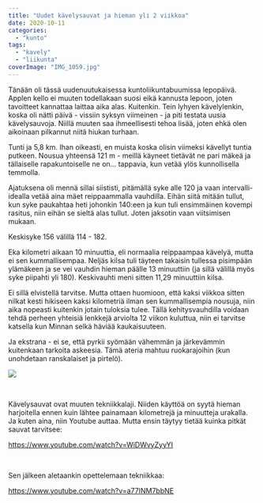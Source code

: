 ```yaml
---
title: "Uudet kävelysauvat ja hieman yli 2 viikkoa"
date: 2020-10-11
categories: 
  - "kunto"
tags: 
  - "kavely"
  - "liikunta"
coverImage: "IMG_1059.jpg"
---
```


Tänään oli tässä uudenuutukaisessa kuntoliikuntabuumissa lepopäivä. Applen kello ei muuten todellakaan suosi eikä kannusta lepoon, joten tavoitteet kannattaa laittaa aika alas. Kuitenkin. Tein lyhyen kävelylenkin, koska oli nätti päivä - vissiin syksyn viimeinen - ja piti testata uusia kävelysauvoja. Niillä muuten saa ihmeellisesti tehoa lisää, joten ehkä olen aikoinaan pilkannut niitä hiukan turhaan.

<!--more-->

Tunti ja 5,8 km. Ihan oikeasti, en muista koska olisin viimeksi kävellyt tuntia putkeen. Nousua yhteensä 121 m - meillä käyneet tietävät ne pari mäkeä ja tällaiselle rapakuntoiselle ne on… tappavia, kun vetää ylös kunnollisella temmolla.

Ajatuksena oli mennä sillai siististi, pitämällä syke alle 120 ja vaan intervalli-idealla vetää aina mäet reippaammalla vauhdilla. Eihän siitä mitään tullut, kun syke paukahtaa heti johonkin 140:een ja kun tuli ensimmäinen kovempi rasitus, niin eihän se sieltä alas tullut. Joten jaksotin vaan viitsimisen mukaan.

Keskisyke 156 välillä 114 - 182.

Eka kilometri aikaan 10 minuuttia, eli normaalia reippaampaa kävelyä, mutta ei sen kummallisempaa. Neljäs kilsa tuli täyteen takaisin tullessa pisimpään ylämäkeen ja se vei vauhdin hieman päälle 13 minuuttiin (ja sillä välillä myös syke piipahti yli 180). Keskivauhti meni sitten 11,29 minuuttiin kilsa.

Ei sillä elvistellä tarvitse. Mutta ottaen huomioon, että kaksi viikkoa sitten nilkat kesti hikiseen kaksi kilometriä ilman sen kummallisempia nousuja, niin aika nopeasti kuitenkin jotain tuloksia tulee. Tällä kehitysvauhdilla voidaan tehdä perheen yhteisiä lenkkejä arviolta 12 viikon kuluttua, niin ei tarvitse katsella kun Minnan selkä häviää kaukaisuuteen.

Ja ekstrana - ei se, että pyrkii syömään vähemmän ja järkevämmin kuitenkaan tarkoita askeesia. Tämä ateria mahtuu ruokarajoihin (kun unohdetaan ranskalaiset ja pirtelö).

![](images/IMG_1059-700x700.jpg)

 

Kävelysauvat ovat muuten tekniikkalaji. Niiden käyttöä on syytä hieman harjoitella ennen kuin lähtee painamaan kilometrejä ja minuutteja urakalla. Ja kuten aina, niin Youtube auttaa. Mutta ensin täytyy tietää kuinka pitkät sauvat tarvitsee:

https://www.youtube.com/watch?v=WiDWvyZyyYI

 

Sen jälkeen aletaankin opettelemaan tekniikkaa:

https://www.youtube.com/watch?v=a77INM7bbNE
